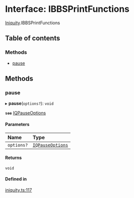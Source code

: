 # Interface: IBBSPrintFunctions

[Iniquity](../modules/Iniquity.md).IBBSPrintFunctions

## Table of contents

### Methods

- [pause](Iniquity.IBBSPrintFunctions.md#pause)

## Methods

### pause

▸ **pause**(`options?`): `void`

**`see`** [IQPauseOptions](Iniquity.IQPauseOptions.md)

#### Parameters

| Name | Type |
| :------ | :------ |
| `options?` | [`IQPauseOptions`](Iniquity.IQPauseOptions.md) |

#### Returns

`void`

#### Defined in

[iniquity.ts:117](https://github.com/iniquitybbs/iniquity/blob/eae5032/packages/core/src/iniquity.ts#L117)
